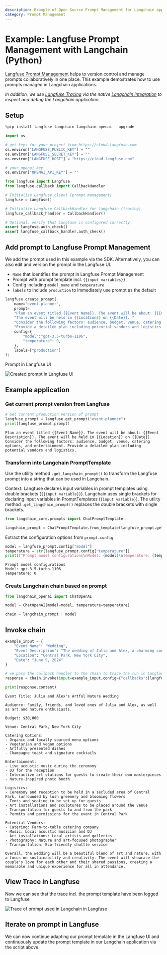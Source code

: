 ```yaml
---
description: Example of Open Source Prompt Management for Langchain applications using Langfuse.
category: Prompt Management
---
```


# Example: Langfuse Prompt Management with Langchain (Python)

[Langfuse Prompt Management](https://langfuse.com/docs/prompts) helps to version control and manage prompts collaboratively in one place. This example demostrates how to use prompts managed in Langchain applications.

_In addition, we use [Langfuse Tracing](https://langfuse.com/docs/tracing) via the native [Langchain integration](https://langfuse.com/docs/integrations/langchain) to inspect and debug the Langchain application._

## Setup


```python
%pip install langfuse langchain langchain-openai --upgrade
```


```python
import os

# get keys for your project from https://cloud.langfuse.com
os.environ["LANGFUSE_PUBLIC_KEY"] = ""
os.environ["LANGFUSE_SECRET_KEY"] = ""
os.environ["LANGFUSE_HOST"] = "https://cloud.langfuse.com"

# your openai key
os.environ["OPENAI_API_KEY"] = ""
```


```python
from langfuse import Langfuse
from langfuse.callback import CallbackHandler

# Initialize Langfuse client (prompt management)
langfuse = Langfuse()

# Initialize Langfuse CallbackHandler for Langchain (tracing)
langfuse_callback_handler = CallbackHandler()

# Optional, verify that Langfuse is configured correctly
assert langfuse.auth_check()
assert langfuse_callback_handler.auth_check()
```

## Add prompt to Langfuse Prompt Management

We add the prompt used in this example via the SDK. Alternatively, you can also edit and version the prompt in the Langfuse UI.

- `Name` that identifies the prompt in Langfuse Prompt Management
- Prompt with prompt template incl. `{{input variables}}`
- Config including `model_name` and `temperature`
- `labels` to include `production` to immediately use prompt as the default


```python
langfuse.create_prompt(
    name="event-planner",
    prompt=
    "Plan an event titled {{Event Name}}. The event will be about: {{Event Description}}. "
    "The event will be held in {{Location}} on {{Date}}. "
    "Consider the following factors: audience, budget, venue, catering options, and entertainment. "
    "Provide a detailed plan including potential vendors and logistics.",
    config={
        "model":"gpt-3.5-turbo-1106",
        "temperature": 0,
    },
    labels=["production"]
);
```

Prompt in Langfuse UI

![Created prompt in Langfuse UI](https://langfuse.com/images/docs/prompt-management-langchain-prompt.png)

## Example application

### Get current prompt version from Langfuse


```python
# Get current production version of prompt
langfuse_prompt = langfuse.get_prompt("event-planner")
print(langfuse_prompt.prompt)
```

    Plan an event titled {{Event Name}}. The event will be about: {{Event Description}}. The event will be held in {{Location}} on {{Date}}. Consider the following factors: audience, budget, venue, catering options, and entertainment. Provide a detailed plan including potential vendors and logistics.


### Transform into Langchain PromptTemplate

Use the utility method `.get_langchain_prompt()` to transform the Langfuse prompt into a string that can be used in Langchain.

Context: Langfuse declares input variables in prompt templates using double brackets (`{{input variable}}`). Langchain uses single brackets for declaring input variables in PromptTemplates (`{input variable}`). The utility method `.get_langchain_prompt()` replaces the double brackets with single brackets.


```python
from langchain_core.prompts import ChatPromptTemplate

langchain_prompt = ChatPromptTemplate.from_template(langfuse_prompt.get_langchain_prompt())
```

Extract the configuration options from `prompt.config`


```python
model = langfuse_prompt.config["model"]
temperature = str(langfuse_prompt.config["temperature"])
print(f"Prompt model configurations\nModel: {model}\nTemperature: {temperature}")
```

    Prompt model configurations
    Model: gpt-3.5-turbo-1106
    Temperature: 0


### Create Langchain chain based on prompt


```python
from langchain_openai import ChatOpenAI

model = ChatOpenAI(model=model, temperature=temperature)

chain = langchain_prompt | model
```

## Invoke chain


```python
example_input = {
    "Event Name": "Wedding",
    "Event Description": "The wedding of Julia and Alex, a charming couple who share a love for art and nature. This special day will celebrate their journey together with a blend of traditional and contemporary elements, reflecting their unique personalities.",
    "Location": "Central Park, New York City",
    "Date": "June 5, 2024"
}
```


```python
# we pass the callback handler to the chain to trace the run in Langfuse
response = chain.invoke(input=example_input,config={"callbacks":[langfuse_callback_handler]})

print(response.content)
```

    Event Title: Julia and Alex's Artful Nature Wedding
    
    Audience: Family, friends, and loved ones of Julia and Alex, as well as art and nature enthusiasts.
    
    Budget: $30,000
    
    Venue: Central Park, New York City
    
    Catering Options: 
    - Organic and locally sourced menu options
    - Vegetarian and vegan options
    - Artfully presented dishes
    - Champagne toast and signature cocktails
    
    Entertainment:
    - Live acoustic music during the ceremony
    - DJ for the reception
    - Interactive art stations for guests to create their own masterpieces
    - Nature-inspired photo booth
    
    Logistics:
    - Ceremony and reception to be held in a secluded area of Central Park, surrounded by lush greenery and blooming flowers
    - Tents and seating to be set up for guests
    - Art installations and sculptures to be placed around the venue
    - Transportation for guests to and from the park
    - Permits and permissions for the event in Central Park
    
    Potential Vendors:
    - Catering: Farm-to-table catering company
    - Music: Local acoustic musician and DJ
    - Art installations: Local artists and galleries
    - Photography: Nature and art-focused photographer
    - Transportation: Eco-friendly shuttle service
    
    Overall, the wedding will be a beautiful blend of art and nature, with a focus on sustainability and creativity. The event will showcase the couple's love for each other and their shared passions, creating a memorable and unique experience for all in attendance.


## View Trace in Langfuse

Now we can see that the trace incl. the prompt template have been logged to Langfuse

![Trace of prompt used in Langchain in Langfuse](https://langfuse.com/images/docs/prompt-management-langchain-trace.png)

## Iterate on prompt in Langfuse
We can now continue adapting our prompt template in the Langfuse UI and continuously update the prompt template in our Langchain application via the script above.
